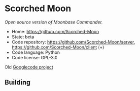 # Scorched Moon

_Open source version of Moonbase Commander._

- Home: https://github.com/Scorched-Moon
- State: beta
- Code repository: https://github.com/Scorched-Moon/server, https://github.com/Scorched-Moon/client (+)
- Code language: Python
- Code license: GPL-3.0

Old [Googlecode project](https://code.google.com/archive/p/tether/)

## Building

